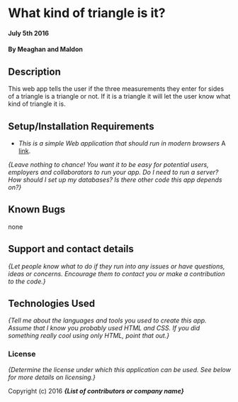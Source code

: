 # What kind of triangle is it?

#### July 5th 2016
#### By Meaghan and Maldon

## Description

This web app tells the user if the three measurements they enter for sides of a triangle is a triangle or not. If it is a triangle it will let the user know what kind of triangle it is.
## Setup/Installation Requirements

* _This is a simple Web application that should run in modern browsers_
A [link](http://example.com).

_{Leave nothing to chance! You want it to be easy for potential users, employers and collaborators to run your app. Do I need to run a server? How should I set up my databases? Is there other code this app depends on?}_

## Known Bugs

none 

## Support and contact details

_{Let people know what to do if they run into any issues or have questions, ideas or concerns.  Encourage them to contact you or make a contribution to the code.}_

## Technologies Used

_{Tell me about the languages and tools you used to create this app. Assume that I know you probably used HTML and CSS. If you did something really cool using only HTML, point that out.}_

### License

*{Determine the license under which this application can be used.  See below for more details on licensing.}*

Copyright (c) 2016 **_{List of contributors or company name}_**
